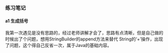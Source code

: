 ### 练习笔记

#### a1 生成括号

我第一次遇见是没有思路的，经过老师讲解才会了，思路有点清晰，但是自己做的时候出了个问题，想用StringBuilder的append方法来替代
String的‘+’操作，出现了问题，这个得自己反省一次，属于Java的基础内容。